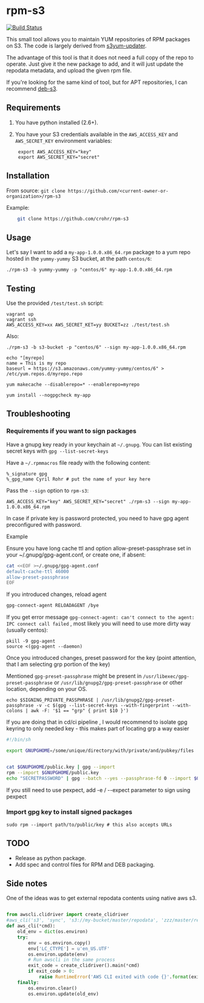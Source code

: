 # rpm-s3

[![Build Status](https://travis-ci.com/voronenko/rpm-s3.svg?branch=master)](https://travis-ci.com/voronenko/rpm-s3)

This small tool allows you to maintain YUM repositories of RPM packages on S3. The code is largely derived from [s3yum-updater](https://github.com/rockpack/s3yum-updater).

The advantage of this tool is that it does not need a full copy of the repo to operate. Just give it the new package to add, and it will just update the repodata metadata, and upload the given rpm file.

If you're looking for the same kind of tool, but for APT repositories, I can recommend [deb-s3](https://github.com/krobertson/deb-s3).

## Requirements

1. You have python installed (2.6+).

1. You have your S3 credentials available in the `AWS_ACCESS_KEY` and `AWS_SECRET_KEY` environment variables:

        export AWS_ACCESS_KEY="key"
        export AWS_SECRET_KEY="secret"

## Installation

From source:   `git clone https://github.com/<current-owner-or-organization>/rpm-s3 `

Example:

```sh
    git clone https://github.com/crohr/rpm-s3 
```    

## Usage

Let's say I want to add a `my-app-1.0.0.x86_64.rpm` package to a yum repo hosted in the `yummy-yummy` S3 bucket, at the path `centos/6`:

    ./rpm-s3 -b yummy-yummy -p "centos/6" my-app-1.0.0.x86_64.rpm

## Testing

Use the provided `/test/test.sh` script:

    vagrant up
    vagrant ssh
    AWS_ACCESS_KEY=xx AWS_SECRET_KET=yy BUCKET=zz ./test/test.sh

Also:

    ./rpm-s3 -b s3-bucket -p "centos/6" --sign my-app-1.0.0.x86_64.rpm

    echo "[myrepo]
    name = This is my repo
    baseurl = https://s3.amazonaws.com/yummy-yummy/centos/6" > /etc/yum.repos.d/myrepo.repo

    yum makecache --disablerepo=* --enablerepo=myrepo

    yum install --nogpgcheck my-app

## Troubleshooting

### Requirements if you want to sign packages

Have a gnupg key ready in your keychain at `~/.gnupg`. You can list existing secret keys with `gpg --list-secret-keys`

Have a `~/.rpmmacros` file ready with the following content:

    %_signature gpg
    %_gpg_name Cyril Rohr # put the name of your key here

Pass the `--sign` option to `rpm-s3`:

    AWS_ACCESS_KEY="key" AWS_SECRET_KEY="secret" ./rpm-s3 --sign my-app-1.0.0.x86_64.rpm

In case if private key is password protected, you need to have gpg agent preconfigured with password.

Example

Ensure you have long cache ttl and option allow-preset-passphrase set in your ~/.gnupg/gpg-agent.conf,
or create one, if absent:

```sh
cat <<EOF >~/.gnupg/gpg-agent.conf
default-cache-ttl 46000
allow-preset-passphrase
EOF
```

If you introduced changes, reload agent

```sh
gpg-connect-agent RELOADAGENT /bye
```

If you get error message `gpg-connect-agent: can't connect to the agent: IPC connect call failed` , most likely
you will need to use more dirty way (usually centos):
```
pkill -9 gpg-agent
source <(gpg-agent --daemon)
```

Once you introduced changes, preset password for the key (point attention, that I am selecting grp portion of the key)

Mentioned `gpg-preset-passphrase` might be present in `/usr/libexec/gpg-preset-passphrase` or `/usr/lib/gnupg2/gpg-preset-passphrase` or other location, depending on your OS.


```
echo $SIGNING_PRIVATE_PASSPHRASE | /usr/lib/gnupg2/gpg-preset-passphrase -v -c $(gpg --list-secret-keys --with-fingerprint --with-colons | awk -F: '$1 == "grp" { print $10 }')
```

If you are doing that in cd/ci pipeline , I would recommend to isolate gpg keyring to only needed key - this makes 
part of locating grp a way easier


```sh
#!/bin/sh

export GNUPGHOME=/some/unique/directory/with/private/and/pubkey/files


cat $GNUPGHOME/public.key | gpg --import
rpm --import $GNUPGHOME/public.key
echo "SECRETPASSWORD" | gpg --batch --yes --passphrase-fd 0 --import $GNUPGHOME/private.key
```


If you still need to use pexpect, add -e / --expect parameter to sign using pexpect


### Import gpg key to install signed packages

    sudo rpm --import path/to/public/key # this also accepts URLs

## TODO

* Release as python package.
* Add spec and control files for RPM and DEB packaging.


## Side notes

One of the ideas was to get external repodata contents using native aws s3.

```py

from awscli.clidriver import create_clidriver
#aws_cli('s3', 'sync', 's3://my-bucket/master/repodata', 'zzz/master/repodata')
def aws_cli(*cmd):
    old_env = dict(os.environ)
    try:
        env = os.environ.copy()
        env['LC_CTYPE'] = u'en_US.UTF'
        os.environ.update(env)
        # Run awscli in the same process
        exit_code = create_clidriver().main(*cmd)
        if exit_code > 0:
            raise RuntimeError('AWS CLI exited with code {}'.format(exit_code))
    finally:
        os.environ.clear()
        os.environ.update(old_env)

```
